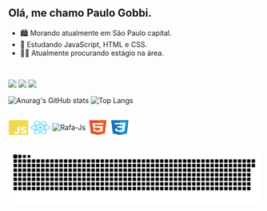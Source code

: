 ## Olá, me chamo Paulo Gobbi.

- 🏙️ Morando atualmente em São Paulo capital.
- 🌱 Estudando JavaScript, HTML e CSS.
- 👨‍💻 Atualmente procurando estágio na área.

<br>

<div> 
  
  <a href="https://www.linkedin.com/in/paulo-gobbi-824702217" target="_blank"><img src="https://img.shields.io/badge/-LinkedIn-%230077B5?style=for-the-badge&logo=linkedin&logoColor=white" target="_blank"></a>
  <a href = "mailto:paulogj.gobbi@gmail.com"><img src="https://img.shields.io/badge/-Gmail-%23333?style=for-the-badge&logo=gmail&logoColor=white" target="_blank"></a>
  <a href="https://instagram.com/pgobbi_" target="_blank"><img src="https://img.shields.io/badge/-Instagram-%23E4405F?style=for-the-badge&logo=instagram&logoColor=white" target="_blank"></a>   
  
</div>


![Anurag's GitHub stats](https://github-readme-stats.vercel.app/api?username=gobbipg&show_icons=true&theme=dracula)
![Top Langs](https://github-readme-stats.vercel.app/api/top-langs/?username=gobbipg&layout=compact&theme=dracula)


<div style="display: inline_block"><br>
  <img align="center" alt="Rafa-Js" height="30" width="40" src="https://raw.githubusercontent.com/devicons/devicon/master/icons/javascript/javascript-plain.svg">
  <img align="center" alt="Rafa-React" height="30" width="40" src="https://raw.githubusercontent.com/devicons/devicon/master/icons/react/react-original.svg">
  <img align="center" alt="Rafa-Js" height="30" width="40" src="https://cdn.jsdelivr.net/gh/devicons/devicon@latest/icons/nodejs/nodejs-original-wordmark.svg" />
  <img align="center" alt="Rafa-HTML" height="30" width="40" src="https://raw.githubusercontent.com/devicons/devicon/master/icons/html5/html5-original.svg">
  <img align="center" alt="Rafa-CSS" height="30" width="40" src="https://raw.githubusercontent.com/devicons/devicon/master/icons/css3/css3-original.svg">   
</div>

##

<picture>
  <source media="(prefers-color-scheme: dark)" srcset="https://raw.githubusercontent.com/gobbipg/gobbipg/output/github-contribution-grid-snake-dark.svg">
  <source media="(prefers-color-scheme: light)" srcset="https://raw.githubusercontent.com/gobbipg/gobbipg/output/github-contribution-grid-snake.svg">
  <img alt="github contribution grid snake animation" src="https://raw.githubusercontent.com/gobbipg/gobbipg/output/github-contribution-grid-snake.svg">
</picture>
